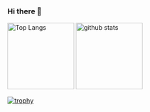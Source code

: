 ### Hi there 👋

<p align="left"> 
  <img 
    alt="Top Langs"
    height="150px" 
    src="https://github-readme-stats-lyart-rho.vercel.app/api/top-langs/?username=nekonekko&layout=compact&count_private=true&show_icons=true&theme=onedark"
  />
  <img
    alt="github stats"
    height="150px"
    src="https://github-readme-stats-lyart-rho.vercel.app/api?username=nekonekko&count_private=true&show_icons=true&show_icons=true&theme=onedark"
  />
</p>
<!-- [![Top Langs](https://github-readme-stats-lyart-rho.vercel.app/api/top-langs/?username=nekonekko&layout=compact)](https://github.com/anuraghazra/github-readme-stats)
[![nekonekko's GitHub stats](https://github-readme-stats-lyart-rho.vercel.app/api?username=nekonekko)](https://github.com/anuraghazra/github-readme-stats) -->

[![trophy](https://github-profile-trophy.vercel.app/?username=nekonekko&theme=onedark)](https://github.com/ryo-ma/github-profile-trophy)
